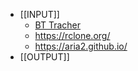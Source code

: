 - [[INPUT]]
	- [BT Tracher](https://github.com/XIU2/TrackersListCollection)
	- https://rclone.org/
	- https://aria2.github.io/
- [[OUTPUT]]
